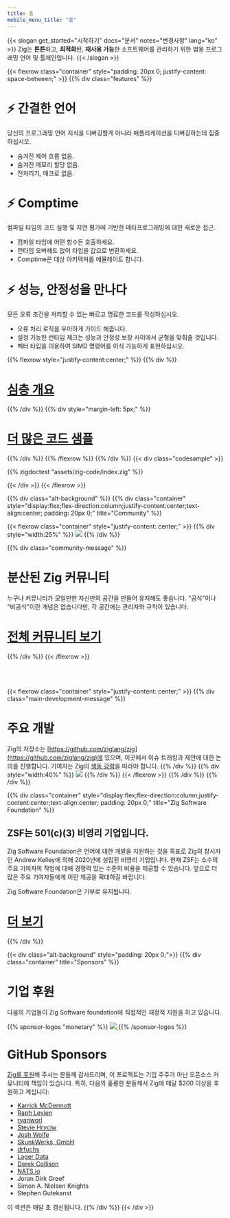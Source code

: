 ```yaml
---
title: 홈
mobile_menu_title: "홈"
---
```

{{< slogan get_started="시작하기" docs="문서" notes="변경사항" lang="ko" >}}
Zig는 **튼튼**하고, **최적화**된, **재사용 가능**한 소프트웨어를 관리하기 위한 범용 프로그래밍 언어 및 툴체인입니다.
{{< /slogan >}}

{{< flexrow class="container" style="padding: 20px 0; justify-content: space-between;" >}}
{{% div class="features" %}}

# ⚡ 간결한 언어
당신의 프로그래밍 언어 지식을 디버깅할게 아니라 애플리케이션을 디버깅하는데 집중하십시오.

- 숨겨진 제어 흐름 없음.
- 숨겨진 메모리 할당 없음.
- 전처리기, 매크로 없음.

# ⚡ Comptime
컴파일 타임의 코드 실행 및 지연 평가에 기반한 메타프로그래밍에 대한 새로운 접근.

- 컴파일 타임에 어떤 함수든 호출하세요.
- 런타임 오버헤드 없이 타입을 값으로 변환하세요.
- Comptime은 대상 아키텍쳐를 에뮬레이트 합니다.

# ⚡ 성능, 안정성을 만나다
모든 오류 조건을 처리할 수 있는 빠르고 명료한 코드를 작성하십시오.

- 오류 처리 로직을 우아하게 가이드 해줍니다.
- 설정 가능한 런타임 체크는 성능과 안정성 보장 사이에서 균형을 맞춰줄 것입니다.
- 벡터 타입을 이용하여 SIMD 명령어를 이식 가능하게 표현하십시오.

{{% flexrow style="justify-content:center;" %}}
{{% div %}}
<h1>
    <a href="learn/overview/" class="button" style="display: inline;">심층 개요</a>
</h1>
{{% /div %}}
{{% div  style="margin-left: 5px;" %}}
<h1>
    <a href="learn/samples/" class="button" style="display: inline;">더 많은 코드 샘플</a>
</h1>
{{% /div %}}
{{% /flexrow %}}
{{% /div %}}
{{< div class="codesample" >}}

{{% zigdoctest "assets/zig-code/index.zig" %}}

{{< /div >}}
{{< /flexrow >}}


{{% div class="alt-background" %}}
{{% div class="container"  style="display:flex;flex-direction:column;justify-content:center;text-align:center; padding: 20px 0;" title="Community" %}}

{{< flexrow class="container" style="justify-content: center;" >}}
{{% div style="width:25%" %}}
<img src="/ziggy.svg" style="max-height: 200px">
{{% /div %}}

{{% div class="community-message" %}}
# 분산된 Zig 커뮤니티
누구나 커뮤니티가 모일만한 자신만의 공간을 만들어 유지해도 좋습니다.
"공식"이나 "비공식"이란 개념은 없습니다만, 각 공간에는 관리자와 규칙이 있습니다.

<div style="">
<h1>
	<a href="https://github.com/ziglang/zig/wiki/Community" class="button" style="display: inline;">전체 커뮤니티 보기</a>
</h1>
</div>
{{% /div %}}
{{< /flexrow >}}
<div style="height: 50px;"></div>

{{< flexrow class="container" style="justify-content: center;" >}}
{{% div class="main-development-message" %}}
# 주요 개발
Zig의 저장소는 [https://github.com/ziglang/zig](https://github.com/ziglang/zig)에 있으며, 이곳에서 이슈 트래킹과 제안에 대한 논의를 진행합니다.
기여자는 Zig의 [행동 강령](https://github.com/ziglang/zig/blob/master/CODE_OF_CONDUCT.md)을 따라야 합니다.
{{% /div %}}
{{% div style="width:40%" %}}
<img src="/zero.svg" style="max-height: 200px">
{{% /div %}}
{{< /flexrow >}}
{{% /div %}}
{{% /div %}}


{{% div class="container" style="display:flex;flex-direction:column;justify-content:center;text-align:center; padding: 20px 0;" title="Zig Software Foundation" %}}
## ZSF는 501(c)(3) 비영리 기업입니다.

Zig Software Foundation은 언어에 대한 개발을 지원하는 것을 목표로 Zig의 창시자인 Andrew Kelley에 의해 2020년에 설립된 비영리 기업입니다. 현재 ZSF는 소수의 주요 기여자의 작업에 대해 경쟁력 있는 수준의 비용을 제공할 수 있습니다. 앞으로 더 많은 주요 기여자들에게 이런 제공을 확대하길 바랍니다.

Zig Software Foundation은 기부로 유지됩니다.

<h1>
	<a href="zsf/" class="button" style="display:inline;">더 보기</a>
</h1>
{{% /div %}}


{{< div class="alt-background" style="padding: 20px 0;">}}
{{% div class="container" title="Sponsors" %}}
# 기업 후원
다음의 기업들이 Zig Software foundation에 직접적인 재정적 지원을 하고 있습니다.

{{% sponsor-logos "monetary" %}}
 <a href="https://pex.com" rel="noopener nofollow" target="_blank"><picture>
   <picture>
     <source srcset="/pex-white.svg" media="(prefers-color-scheme: dark)">
     <img src="/pex-dark.svg">
   </picture>
 </a>
{{% /sponsor-logos %}}

# GitHub Sponsors
[Zig를 후원](zsf/)해 주시는 분들께 감사드리며, 이 프로젝트는 기업 주주가 아닌 오픈소스 커뮤니티에 책임이 있습니다. 특히, 다음의 훌륭한 분들께서 Zig에 매달 $200 이상을 후원하고 계십니다:

- [Karrick McDermott](https://github.com/karrick)
- [Raph Levien](https://raphlinus.github.io/)
- [ryanworl](https://github.com/ryanworl)
- [Stevie Hryciw](https://www.hryx.net/)
- [Josh Wolfe](https://github.com/thejoshwolfe)
- [SkunkWerks, GmbH](https://skunkwerks.at/)
- [drfuchs](https://github.com/drfuchs)
- [Lager Data](https://www.lagerdata.com)
- [Derek Collison](https://github.com/derekcollison)
- [NATS.io](https://github.com/nats-io)
- Joran Dirk Greef
- Simon A. Nielsen Knights
- Stephen Gutekanst

이 섹션은 매달 초 갱신됩니다.
{{% /div %}}
{{< /div >}}
























